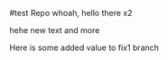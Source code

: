 #test Repo
whoah, hello there x2          

hehe
new text
and more

Here is some added value to fix1 branch
